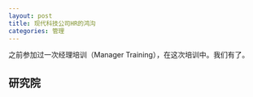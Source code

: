 ```yaml
---
layout: post
title: 现代科技公司HR的鸿沟
categories: 管理
---
```

之前参加过一次经理培训（Manager Training），在这次培训中。我们有了。

## 研究院
